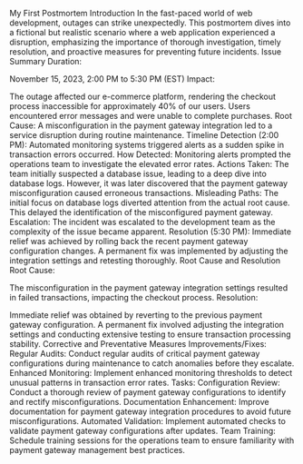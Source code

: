 My First Postmortem
Introduction
In the fast-paced world of web development, outages can strike unexpectedly. This postmortem dives into a fictional but realistic scenario where a web application experienced a disruption, emphasizing the importance of thorough investigation, timely resolution, and proactive measures for preventing future incidents.
Issue Summary
Duration:

November 15, 2023, 2:00 PM to 5:30 PM (EST)
Impact:

The outage affected our e-commerce platform, rendering the checkout process inaccessible for approximately 40% of our users. Users encountered error messages and were unable to complete purchases.
Root Cause:
A misconfiguration in the payment gateway integration led to a service disruption during routine maintenance.
Timeline
Detection (2:00 PM):
Automated monitoring systems triggered alerts as a sudden spike in transaction errors occurred.
How Detected:
Monitoring alerts prompted the operations team to investigate the elevated error rates.
Actions Taken:
The team initially suspected a database issue, leading to a deep dive into database logs. However, it was later discovered that the payment gateway misconfiguration caused erroneous transactions.
Misleading Paths:
The initial focus on database logs diverted attention from the actual root cause. This delayed the identification of the misconfigured payment gateway.
Escalation:
The incident was escalated to the development team as the complexity of the issue became apparent.
Resolution (5:30 PM):
Immediate relief was achieved by rolling back the recent payment gateway configuration changes. A permanent fix was implemented by adjusting the integration settings and retesting thoroughly.
Root Cause and Resolution
Root Cause:

The misconfiguration in the payment gateway integration settings resulted in failed transactions, impacting the checkout process.
Resolution:

Immediate relief was obtained by reverting to the previous payment gateway configuration. A permanent fix involved adjusting the integration settings and conducting extensive testing to ensure transaction processing stability.
Corrective and Preventative Measures
Improvements/Fixes:
Regular Audits: Conduct regular audits of critical payment gateway configurations during maintenance to catch anomalies before they escalate.
Enhanced Monitoring: Implement enhanced monitoring thresholds to detect unusual patterns in transaction error rates.
Tasks:
Configuration Review: Conduct a thorough review of payment gateway configurations to identify and rectify misconfigurations.
Documentation Enhancement: Improve documentation for payment gateway integration procedures to avoid future misconfigurations.
Automated Validation: Implement automated checks to validate payment gateway configurations after updates.
Team Training: Schedule training sessions for the operations team to ensure familiarity with payment gateway management best practices.
